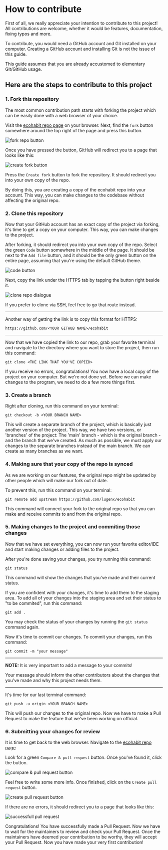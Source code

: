 # How to contribute

First of all, we really appreciate your intention to contribute to this project! All contributions are welcome, whether it would be features, documentation, fixing typos and more.

To contribute, you would need a GitHub account and Git installed on your computer. Creating a GitHub account and installing Git is not the issue of this guide. 

This guide assumes that you are already accustomed to elementary Git/GitHub usage.

## Here are the steps to contribute to this project

### 1. Fork this repository

The most common contribution path starts with forking the project which can be easily done with a web browser of your choice.

Visit the [ecohabit repo page](https://github.com/lugenx/ecohabit") on your browser. Next, find the `fork` button somewhere around the top right of the page and press this button. 

![fork repo button](./assets/fork-repo.png/ "Fork Repo Button")

Once you have pressed the button, GitHub will redirect you to a page that looks like this:

![create fork button](./assets/create-fork.png "Create Fork Button")

Press the `Create fork` button to fork the repository. It should redirect you into your own copy of the repo.

By doing this, you are creating a copy of the ecohabit repo into your account. This way, you can make changes to the codebase without affecting the original repo.


### 2. Clone this repository

Now that your GitHub account has an exact copy of the project via forking, it's time to get a copy on your computer. This way, you can make changes to the project.

After forking, it should redirect you into your own copy of the repo. Select the green `Code` button somewhere in the middle of the page. It should be next to the `Add file` button, and it should be the only green button on the entire page, assuming that you're using the default GitHub theme.

![code button](./assets/github-code.png "Code button")

Next, copy the link under the HTTPS tab by tapping the button right beside it.

![clone repo dialogue](./assets/clone-repo.png "Clone repo dialogue")

If you prefer to clone via SSH, feel free to go that route instead.

---
Another way of getting the link is to copy this format for HTTPS: 

```
https://github.com/<YOUR GITHUB NAME>/ecohabit
```
---

Now that we have copied the link to our repo, grab your favorite terminal and navigate to the directory where you want to store the project, then run this command:

```
git clone <THE LINK THAT YOU'VE COPIED>
```

If you receive no errors, congratulations! You now have a local copy of the project on your computer. But we're not done yet. Before we can make changes to the program, we need to do a few more things first.

### 3. Create a branch

Right after cloning, run this command on your terminal:

```
git checkout -b <YOUR BRANCH NAME>
```
This will create a separate branch of the project, which is basically just another version of the project. This way, we have two versions, or 'branches' of the project: The 'main' branch -  which is the original branch - and the branch that we've created. As much as possible, we must apply our changes to the separate branches instead of the main branch. We can create as many branches as we want.

### 4. Making sure that your copy of the repo is synced

As we are working on our features, the original repo might be updated by other people which will make our fork out of date.

To prevent this, run this command on your terminal:

```
git remote add upstream https://github.com/lugenx/ecohabit
```

This command will connect your fork to the original repo so that you can make and receive commits to and from the original repo.

### 5. Making changes to the project and commiting those changes

Now that we have set everything, you can now run your favorite editor/IDE and start making changes or adding files to the project.

After you're done saving your changes, you try running this command:

```
git status
```

This command will show the changes that you've made and their current status.

If you are confident with your changes, it's time to add them to the staging area. To add all of your changes into the staging area and set their status to "to be commited", run this command:

```
git add .
```


You may check the status of your changes by running the `git status` command again.

Now it's time to commit our changes. To commit your changes, run this command:

```
git commit -m "your message"
```
---
**NOTE:** It is very important to add a message to your commits!


Your message should inform the other contributors about the changes that you've made and why this project needs them.

---

It's time for our last terminal command:

```
git push -u origin <YOUR BRANCH NAME>
```

This will push our changes to the original repo. Now we have to make a Pull Request to make the feature that we've been working on official.

### 6. Submitting your changes for review

It is time to get back to the web browser. Navigate to the [ecohabit repo page](https://github.com/lugenx/ecohabit")

Look for a green `Compare & pull request` button. Once you've found it, click the button.

![compare & pull request button](./assets/compare-pull-request.png "Compare & pull request button")

Feel free to write some more info. Once finished, click on the `Create pull request` button.

![create pull request button](./assets/create-pull-request.png "Create pull request button")

If there are no errors, it should redirect you to a page that looks like this:

![successfull pull request](./assets/successful-pull-request.png "Successfull pull request")

Congratulations! You have successfully made a Pull Request. Now we have to wait for the maintainers to review and check your Pull Request. Once the maintainers have deemed your contribution to be worthy, they will accept your Pull Request. Now you have made your very first contribution!


